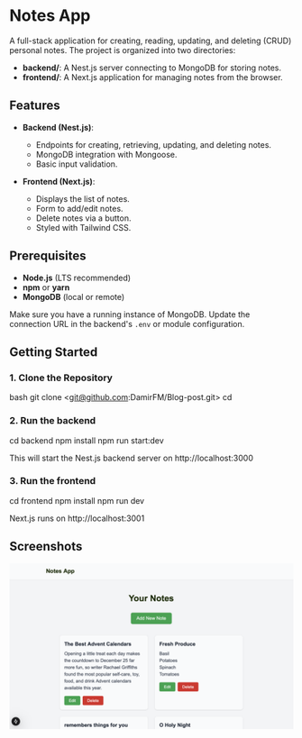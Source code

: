 # Notes App

A full-stack application for creating, reading, updating, and deleting (CRUD) personal notes. The project is organized into two directories:

- **backend/**: A Nest.js server connecting to MongoDB for storing notes.
- **frontend/**: A Next.js application for managing notes from the browser.

## Features

- **Backend (Nest.js)**:

  - Endpoints for creating, retrieving, updating, and deleting notes.
  - MongoDB integration with Mongoose.
  - Basic input validation.

- **Frontend (Next.js)**:
  - Displays the list of notes.
  - Form to add/edit notes.
  - Delete notes via a button.
  - Styled with Tailwind CSS.

## Prerequisites

- **Node.js** (LTS recommended)
- **npm** or **yarn**
- **MongoDB** (local or remote)

Make sure you have a running instance of MongoDB. Update the connection URL in the backend's `.env` or module configuration.

## Getting Started

### 1. Clone the Repository

bash
git clone <git@github.com:DamirFM/Blog-post.git>
cd <blog-post folder>

### 2. Run the backend

cd backend
npm install
npm run start:dev

This will start the Nest.js backend server on http://localhost:3000

### 3. Run the frontend

cd frontend
npm install
npm run dev

Next.js runs on http://localhost:3001

## Screenshots

![Home Page](/screenshots/home.png)
